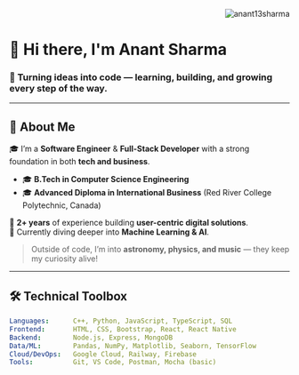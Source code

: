 <!-- Profile Views Counter -->
<p align="right"> 
  <img src="https://komarev.com/ghpvc/?username=anant13sharma&label=Profile%20views&color=0e75b6&style=flat" alt="anant13sharma" />
</p>

# 👋 Hi there, I'm Anant Sharma

### 🚀 Turning ideas into code — learning, building, and growing every step of the way.

---

## 🧠 About Me

🎓 I’m a **Software Engineer** & **Full-Stack Developer** with a strong foundation in both **tech and business**.

- 🎓 **B.Tech in Computer Science Engineering**  
- 🎓 **Advanced Diploma in International Business** (Red River College Polytechnic, Canada)

💼 **2+ years** of experience building **user-centric digital solutions**.  
🧠 Currently diving deeper into **Machine Learning & AI**.

> Outside of code, I’m into **astronomy, physics, and music** — they keep my curiosity alive!

---

## 🛠️ Technical Toolbox

```yaml
Languages:      C++, Python, JavaScript, TypeScript, SQL
Frontend:       HTML, CSS, Bootstrap, React, React Native
Backend:        Node.js, Express, MongoDB
Data/ML:        Pandas, NumPy, Matplotlib, Seaborn, TensorFlow
Cloud/DevOps:   Google Cloud, Railway, Firebase
Tools:          Git, VS Code, Postman, Mocha (basic)
